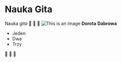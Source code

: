 # Nauka Gita
Nauka *gita*
:hear_no_evil: :see_no_evil:  :speak_no_evil:
![This is an image](https://myoctocat.com/assets/images/base-octocat.svg)
**Dorota**
**Dabrowa**
- Jeden
- Dwa
- Trzy

:hear_no_evil: :see_no_evil:  :speak_no_evil:
